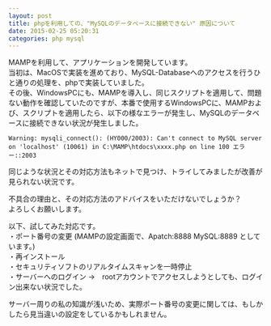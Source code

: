 ```yaml
---
layout: post
title: phpを利用しての、"MySQLのデータベースに接続できない" 原因について
date: 2015-02-25 05:20:31
categories: php mysql
---
```

<!-- {% raw %} -->
<p>MAMPを利用して、アプリケーションを開発しています。<br>
当初は、MacOSで実装を進めており、MySQL-Databaseへのアクセスを行うひと通りの処理を、phpで実装していました。<br>
その後、WindowsPCにも、MAMPを導入し、同じスクリプトを適用して、問題ない動作を確認していたのですが、本番で使用するWindowsPCに、MAMPおよび、スクリプトを適用したら、以下の様なエラーが発生し、MySQLのデータベースに接続できない状況が発生しました。</p>

<pre><code>Warning: mysqli_connect(): (HY000/2003): Can't connect to MySQL server on 'localhost' (10061) in C:\MAMP\htdocs\xxxx.php on line 100 エラー::2003
</code></pre>

<p>同じような状況とその対応方法もネットで見つけ、トライしてみましたが改善が見られない状況です。</p>

<p>不具合の理由と、その対応方法のアドバイスをいただけないでしょうか？<br>
よろしくお願いします。</p>

<p>以下、試してみた対応です。<br>
・ポート番号の変更 (MAMPの設定画面で、Apatch:8888 MySQL:8889 としています。)<br>
・再インストール<br>
・セキュリティソフトのリアルタイムスキャンを一時停止<br>
・サーバーへのログイン →　rootアカウントでアクセスしようとしても、ログイン出来ない状況でした。</p>

<p>サーバー周りの私の知識が浅いため、実際ポート番号の変更に関しては、もしかしたら見当違いの設定をしているかもしれません。</p>
<!-- {% endraw %} -->

